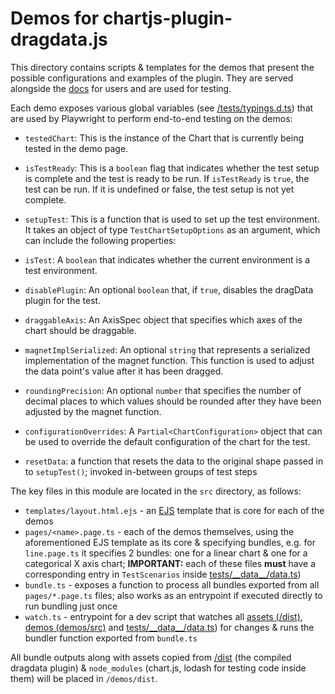 # Demos for chartjs-plugin-dragdata.js

This directory contains scripts & templates for the demos that present the possible configurations and examples of the plugin. They are served alongside the [docs](TODO) for users and are used for testing.

Each demo exposes various global variables (see [/tests/typings.d.ts](/tests/typings.d.ts)) that are used by Playwright to perform end-to-end testing on the demos:

- `testedChart`: This is the instance of the Chart that is currently being tested in the demo page.

- `isTestReady`: This is a `boolean` flag that indicates whether the test setup is complete and the test is ready to be run. If `isTestReady` is `true`, the test can be run. If it is undefined or false, the test setup is not yet complete.

- `setupTest`: This is a function that is used to set up the test environment. It takes an object of type `TestChartSetupOptions` as an argument, which can include the following properties:

- `isTest`: A `boolean` that indicates whether the current environment is a test environment.

- `disablePlugin`: An optional `boolean` that, if `true`, disables the dragData plugin for the test.

- `draggableAxis`: An AxisSpec object that specifies which axes of the chart should be draggable.

- `magnetImplSerialized`: An optional `string` that represents a serialized implementation of the magnet function. This function is used to adjust the data point's value after it has been dragged.

- `roundingPrecision`: An optional `number` that specifies the number of decimal places to which values should be rounded after they have been adjusted by the magnet function.

- `configurationOverrides`: A `Partial<ChartConfiguration>` object that can be used to override the default configuration of the chart for the test.

- `resetData`: a function that resets the data to the original shape passed in to `setupTest()`; invoked in-between groups of test steps

The key files in this module are located in the `src` directory, as follows:

- `templates/layout.html.ejs` - an [EJS](https://ejs.co/) template that is core for each of the demos
- `pages/<name>.page.ts` - each of the demos themselves, using the aforementioned EJS template as its core & specifying bundles, e.g. for `line.page.ts` it specifies 2 bundles: one for a linear chart & one for a categorical X axis chart; **IMPORTANT:** each of these files **must** have a corresponding entry in `TestScenarios` inside [tests/\_\_data\_\_/data.ts](/tests/__data__/data.ts))
- `bundle.ts` - exposes a function to process all bundles exported from all `pages/*.page.ts` files; also works as an entrypoint if executed directly to run bundling just once
- `watch.ts` - entrypoint for a dev script that watches all [assets (/dist)](/dist), [demos (demos/src)](/demos/src/) and [tests/\_\_data\_\_/data.ts](/tests/__data__/data.ts)) for changes & runs the bundler function exported from `bundle.ts`

All bundle outputs along with assets copied from [/dist](/dist) (the compiled dragdata plugin) & `node_modules` (chart.js, lodash for testing code inside them) will be placed in `/demos/dist`.
